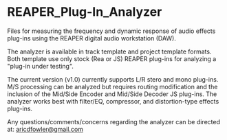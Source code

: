 # REAPER_Plug-In_Analyzer
Files for measuring the frequency and dynamic response of audio effects plug-ins using the REAPER digital audio workstation (DAW).

The analyzer is available in track template and project template formats. Both template use only stock (Rea or JS) REAPER plug-ins 
for analyzing a "plug-in under testing".

The current version (v1.0) currently supports L/R stero and mono plug-ins. M/S processing can be analyzed but requires routing
modification and the inclusion of the Mid/Side Encoder and Mid/Side Decoder JS plug-ins. The analyzer works best with filter/EQ,
compressor, and distortion-type effects plug-ins.

Any questions/comments/concerns regarding the analyzer can be directed at: aricdfowler@gmail.com
